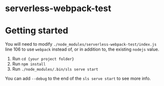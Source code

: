 # serverless-webpack-test

# Getting started
You will need to modify `./node_modules/serverless-webpack-test/index.js` line 106 to use `webpack` instead of, or in addition to, the existing `nodejs` value.

1. Run `cd {your project folder}`
2. Run `npm install`
3. Run `./node_modules/.bin/sls serve start`

You can add `--debug` to the end of the `sls serve start` to see more info.
